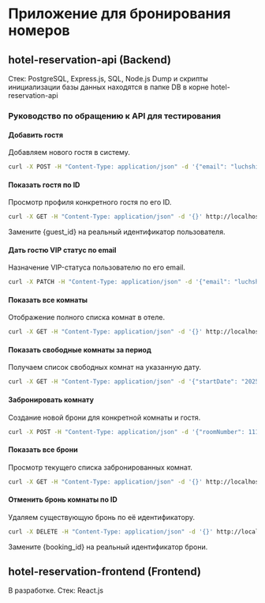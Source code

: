 # Приложение для бронирования номеров

## hotel-reservation-api (Backend)

Стек: PostgreSQL, Express.js, SQL, Node.js
Dump и скрипты инициализации базы данных находятся в папке DB в корне hotel-reservation-api

### Руководство по обращению к API для тестирования

#### Добавить гостя

Добавляем нового гостя в систему.

```bash
curl -X POST -H "Content-Type: application/json" -d '{"email": "luchshiy.kondidat@example.com", "firstName": "Лучший", "lastName": "Кондидат"}' http://localhost:3000/api/users/register
```

#### Показать гостя по ID

Просмотр профиля конкретного гостя по его ID.
```bash
curl -X GET -H "Content-Type: application/json" -d '{}' http://localhost:3000/api/users/{guest_id}
```
Замените {guest_id} на реальный идентификатор пользователя.

#### Дать гостю VIP статус по email

Назначение VIP-статуса пользователю по его email.
```bash
curl -X PATCH -H "Content-Type: application/json" -d '{"email": "luchshiy.kondidat@example.com", "isVip": true}' http://localhost:3000/api/users/patchvip
```
#### Показать все комнаты

Отображение полного списка комнат в отеле.
```bash
curl -X GET -H "Content-Type: application/json" -d '{}' http://localhost:3000/api/rooms
```
#### Показать свободные комнаты за период

Получаем список свободных комнат на указанную дату.
```bash
curl -X GET -H "Content-Type: application/json" -d '{"startDate": "2025-05-01", "endDate": "2025-05-02"}' http://localhost:3000/api/rooms/available
```
#### Забронировать комнату

Создание новой брони для конкретной комнаты и гостя.
```bash
curl -X POST -H "Content-Type: application/json" -d '{"roomNumber": 111, "startDate": "2025-05-01", "endDate": "2025-05-02", "clientId": 2}' http://localhost:3000/api/bookings/postbrok
```
#### Показать все брони

Просмотр текущего списка забронированных комнат.
```bash
curl -X GET -H "Content-Type: application/json" -d '{}' http://localhost:3000/api/bookings/getall
```
#### Отменить бронь комнаты по ID

Удаляем существующую бронь по её идентификатору.
```bash
curl -X DELETE -H "Content-Type: application/json" -d '{}' http://localhost:3000/api/bookings/{booking_id}
```
Замените {booking_id} на реальный идентификатор брони.

## hotel-reservation-frontend (Frontend) 
В разработке.
Стек: React.js
